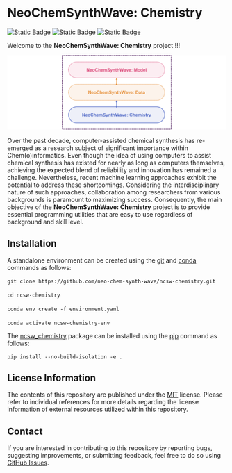 # NeoChemSynthWave: Chemistry
[![Static Badge](https://img.shields.io/badge/ncsw__chemistry-2025.4.1-%23556DC8?logo=github&style=flat)](https://github.com/neo-chem-synth-wave/ncsw-data/releases/tag/2025.4.1)
[![Static Badge](https://img.shields.io/badge/Institute%20of%20Science%20Tokyo-%231C3177?style=flat)](https://www.isct.ac.jp)
[![Static Badge](https://img.shields.io/badge/Elix%2C%20Inc.-%235EB6B3?style=flat)](https://www.elix-inc.com)

Welcome to the **NeoChemSynthWave: Chemistry** project !!!

![ncsw_chemistry.png](figures/ncsw_chemistry.png)

Over the past decade, computer-assisted chemical synthesis has re-emerged as a research subject of significant
importance within Chem(o)informatics. Even though the idea of using computers to assist chemical synthesis has existed
for nearly as long as computers themselves, achieving the expected blend of reliability and innovation has remained a
challenge. Nevertheless, recent machine learning approaches exhibit the potential to address these shortcomings.
Considering the interdisciplinary nature of such approaches, collaboration among researchers from various backgrounds is
paramount to maximizing success. Consequently, the main objective of the **NeoChemSynthWave: Chemistry** project is to
provide essential programming utilities that are easy to use regardless of background and skill level.


## Installation
A standalone environment can be created using the [git](https://git-scm.com) and [conda](https://conda.io) commands as
follows:

```shell
git clone https://github.com/neo-chem-synth-wave/ncsw-chemistry.git

cd ncsw-chemistry

conda env create -f environment.yaml

conda activate ncsw-chemistry-env
```

The [ncsw_chemistry](/ncsw_chemistry) package can be installed using the [pip](https://pip.pypa.io) command as follows:

```shell
pip install --no-build-isolation -e .
```


## License Information
The contents of this repository are published under the [MIT](/LICENSE) license. Please refer to individual references
for more details regarding the license information of external resources utilized within this repository.


## Contact
If you are interested in contributing to this repository by reporting bugs, suggesting improvements, or submitting
feedback, feel free to do so using [GitHub Issues](https://github.com/neo-chem-synth-wave/ncsw-chemistry/issues).
